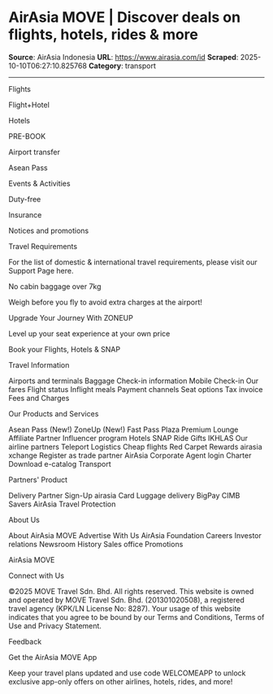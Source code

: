 # AirAsia MOVE | Discover deals on flights, hotels, rides & more

**Source**: AirAsia Indonesia
**URL**: https://www.airasia.com/id
**Scraped**: 2025-10-10T06:27:10.825768
**Category**: transport

---

Flights

Flight+Hotel

Hotels

PRE-BOOK

Airport transfer

Asean Pass

Events & Activities

Duty-free

Insurance

Notices and promotions

Travel Requirements

For the list of domestic & international travel requirements, please visit our Support Page here.

No cabin baggage over 7kg

Weigh before you fly to avoid extra charges at the airport!

Upgrade Your Journey With ZONEUP

Level up your seat experience at your own price

Book your Flights, Hotels & SNAP

Travel Information

Airports and terminals
Baggage
Check-in information
Mobile Check-in
Our fares
Flight status
Inflight meals
Payment channels
Seat options
Tax invoice
Fees and Charges

Our Products and Services

Asean Pass (New!)
ZoneUp (New!)
Fast Pass
Plaza Premium Lounge
Affiliate Partner
Influencer program
Hotels
SNAP
Ride
Gifts
IKHLAS
Our airline partners
Teleport Logistics
Cheap flights
Red Carpet
Rewards
airasia xchange
Register as trade partner
AirAsia Corporate
Agent login
Charter
Download e-catalog
Transport

Partners' Product

Delivery Partner Sign-Up
airasia Card
Luggage delivery
BigPay
CIMB Savers
AirAsia Travel Protection

About Us

About AirAsia MOVE
Advertise With Us
AirAsia Foundation
Careers
Investor relations
Newsroom
History
Sales office
Promotions

AirAsia MOVE

Connect with Us

©2025 MOVE Travel Sdn. Bhd. All rights reserved. This website is owned and operated by MOVE Travel Sdn. Bhd. (201301020508), a registered travel agency (KPK/LN License No: 8287). Your usage of this website indicates that you agree to be bound by our Terms and Conditions, Terms of Use and Privacy Statement.


Feedback

Get the AirAsia MOVE App

Keep your travel plans updated and use code WELCOMEAPP to unlock exclusive app-only offers on other airlines, hotels, rides, and more!

